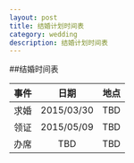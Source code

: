 ```yaml
---
layout: post
title: 结婚计划时间表
category: wedding
description: 结婚计划时间表
---
```

##结婚时间表

| 事件          | 日期           | 地点  |
| ------------- |:-------------:| -----:|
| 求婚      | 2015/03/30 | TBD |
| 领证      | 2015/05/09 |  TBD |
| 办席 | TBD  |  TBD |


